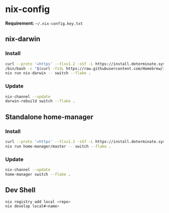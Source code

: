 # nix-config

**Requirement:** `~/.nix-config.key.txt`

## nix-darwin

### Install

```sh
curl --proto '=https' --tlsv1.2 -sSf -L https://install.determinate.systems/nix | sh -s -- install
/bin/bash -c "$(curl -fsSL https://raw.githubusercontent.com/Homebrew/install/HEAD/install.sh)"
nix run nix-darwin -- switch --flake .
```

### Update

```sh
nix-channel --update
darwin-rebuild switch --flake .
```

## Standalone home-manager

### Install

```sh
curl --proto '=https' --tlsv1.2 -sSf -L https://install.determinate.systems/nix | sh -s -- install
nix run home-manager/master -- switch --flake .
```

### Update

```sh
nix-channel --update
home-manager switch --flake .
```

## Dev Shell

```sh
nix registry add local <repo>
nix develop local#<name>
```
